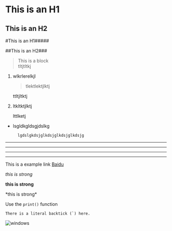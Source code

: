This is an H1
=
This is an H2
-
#This is an H1#####

##This is an H2###


> This is a block  
> tltjtltkj 

1. wlkrlerelkjl

	>tlektlektjlktj 

	ttltjltktj

2.	ltkltktjlktj 

	lttlketj  


* lsgldkgldsgjdslkg

		lgdslgkdsjglkdsjglkdsjglkdsjg

***
---
---
___



This is a example link [Baidu](http://baidu.com "")

*this is strong*

**this is strong**

\*this is strong\*

Use the `print()` function

``There is a literal backtick (`) here.``

![windows](/TianluG/TianluG.github.io/windows.jpg)
